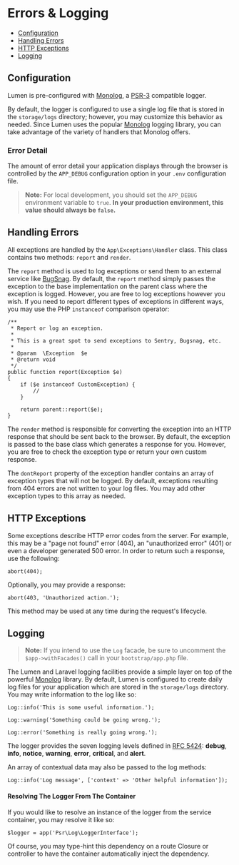 # Errors & Logging

- [Configuration](#configuration)
- [Handling Errors](#handling-errors)
- [HTTP Exceptions](#http-exceptions)
- [Logging](#logging)

<a name="configuration"></a>
## Configuration

Lumen is pre-configured with [Monolog](https://github.com/seldaek/monolog), a [PSR-3](http://www.php-fig.org/psr/psr-3/) compatible logger.

By default, the logger is configured to use a single log file that is stored in the `storage/logs` directory; however, you may customize this behavior as needed. Since Lumen uses the popular [Monolog](https://github.com/Seldaek/monolog) logging library, you can take advantage of the variety of handlers that Monolog offers.

### Error Detail

The amount of error detail your application displays through the browser is controlled by the `APP_DEBUG` configuration option in your `.env` configuration file.

> **Note:** For local development, you should set the `APP_DEBUG` environment variable to `true`. **In your production environment, this value should always be `false`.**

<a name="handling-errors"></a>
## Handling Errors

All exceptions are handled by the `App\Exceptions\Handler` class. This class contains two methods: `report` and `render`.

The `report` method is used to log exceptions or send them to an external service like [BugSnag](https://bugsnag.com). By default, the `report` method simply passes the exception to the base implementation on the parent class where the exception is logged. However, you are free to log exceptions however you wish. If you need to report different types of exceptions in different ways, you may use the PHP `instanceof` comparison operator:

	/**
	 * Report or log an exception.
	 *
	 * This is a great spot to send exceptions to Sentry, Bugsnag, etc.
	 *
	 * @param  \Exception  $e
	 * @return void
	 */
	public function report(Exception $e)
	{
		if ($e instanceof CustomException) {
			//
		}

		return parent::report($e);
	}

The `render` method is responsible for converting the exception into an HTTP response that should be sent back to the browser. By default, the exception is passed to the base class which generates a response for you. However, you are free to check the exception type or return your own custom response.

The `dontReport` property of the exception handler contains an array of exception types that will not be logged. By default, exceptions resulting from 404 errors are not written to your log files. You may add other exception types to this array as needed.

<a name="http-exceptions"></a>
## HTTP Exceptions

Some exceptions describe HTTP error codes from the server. For example, this may be a "page not found" error (404), an "unauthorized error" (401) or even a developer generated 500 error. In order to return such a response, use the following:

	abort(404);

Optionally, you may provide a response:

	abort(403, 'Unauthorized action.');

This method may be used at any time during the request's lifecycle.

<a name="logging"></a>
## Logging

> **Note:** If you intend to use the `Log` facade, be sure to uncomment the `$app->withFacades()` call in your `bootstrap/app.php` file.

The Lumen and Laravel logging facilities provide a simple layer on top of the powerful [Monolog](http://github.com/seldaek/monolog) library. By default, Lumen is configured to create daily log files for your application which are stored in the `storage/logs` directory. You may write information to the log like so:

	Log::info('This is some useful information.');

	Log::warning('Something could be going wrong.');

	Log::error('Something is really going wrong.');

The logger provides the seven logging levels defined in [RFC 5424](http://tools.ietf.org/html/rfc5424): **debug**, **info**, **notice**, **warning**, **error**, **critical**, and **alert**.

An array of contextual data may also be passed to the log methods:

	Log::info('Log message', ['context' => 'Other helpful information']);

#### Resolving The Logger From The Container

If you would like to resolve an instance of the logger from the service container, you may resolve it like so:

	$logger = app('Psr\Log\LoggerInterface');

Of course, you may type-hint this dependency on a route Closure or controller to have the container automatically inject the dependency.
